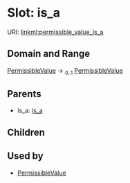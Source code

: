 
# Slot: is_a




URI: [linkml:permissible_value_is_a](https://w3id.org/linkml/permissible_value_is_a)


## Domain and Range

[PermissibleValue](PermissibleValue.md) &#8594;  <sub>0..1</sub> [PermissibleValue](PermissibleValue.md)

## Parents

 *  is_a: [is_a](is_a.md)

## Children


## Used by

 * [PermissibleValue](PermissibleValue.md)
